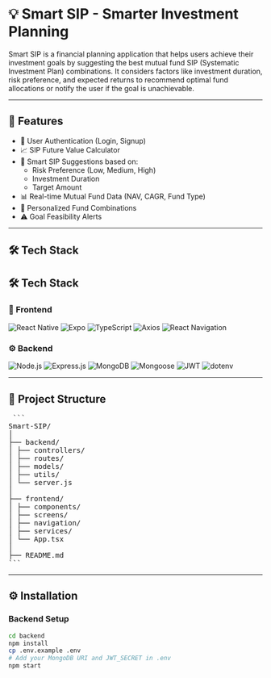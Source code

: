 # 💡 Smart SIP - Smarter Investment Planning

Smart SIP is a financial planning application that helps users achieve their investment goals by suggesting the best mutual fund SIP (Systematic Investment Plan) combinations. It considers factors like investment duration, risk preference, and expected returns to recommend optimal fund allocations or notify the user if the goal is unachievable.

---

## 🚀 Features

- 🔐 User Authentication (Login, Signup)
- 📈 SIP Future Value Calculator
- 🧠 Smart SIP Suggestions based on:
  - Risk Preference (Low, Medium, High)
  - Investment Duration
  - Target Amount
- 📊 Real-time Mutual Fund Data (NAV, CAGR, Fund Type)
- 🎯 Personalized Fund Combinations
- ⚠️ Goal Feasibility Alerts

---

## 🛠️ Tech Stack

## 🛠️ Tech Stack

### 🔮 Frontend

![React Native](https://img.shields.io/badge/React_Native-20232A?style=for-the-badge&logo=react&logoColor=61DAFB)
![Expo](https://img.shields.io/badge/Expo-000020?style=for-the-badge&logo=expo&logoColor=white)
![TypeScript](https://img.shields.io/badge/TypeScript-3178C6?style=for-the-badge&logo=typescript&logoColor=white)
![Axios](https://img.shields.io/badge/Axios-5A29E4?style=for-the-badge)
![React Navigation](https://img.shields.io/badge/React_Navigation-000000?style=for-the-badge&logo=react&logoColor=white)

### ⚙️ Backend

![Node.js](https://img.shields.io/badge/Node.js-339933?style=for-the-badge&logo=nodedotjs&logoColor=white)
![Express.js](https://img.shields.io/badge/Express.js-000000?style=for-the-badge&logo=express&logoColor=white)
![MongoDB](https://img.shields.io/badge/MongoDB-47A248?style=for-the-badge&logo=mongodb&logoColor=white)
![Mongoose](https://img.shields.io/badge/Mongoose-880000?style=for-the-badge&logo=mongoose&logoColor=white)
![JWT](https://img.shields.io/badge/JWT-black?style=for-the-badge&logo=JSON%20web%20tokens)
![dotenv](https://img.shields.io/badge/dotenv-8DD6F9?style=for-the-badge)


---

## 📂 Project Structure
<pre> ```
Smart-SIP/
│
├── backend/
│ ├── controllers/
│ ├── routes/
│ ├── models/
│ ├── utils/
│ └── server.js
│
├── frontend/
│ ├── components/
│ ├── screens/
│ ├── navigation/
│ ├── services/
│ └── App.tsx
│
├── README.md
``` </pre>

---

## ⚙️ Installation

### Backend Setup

```bash
cd backend
npm install
cp .env.example .env
# Add your MongoDB URI and JWT_SECRET in .env
npm start
